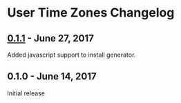 # User Time Zones Changelog


## [0.1.1] - June 27, 2017

Added javascript support to install generator. 


## 0.1.0 - June 14, 2017

Initial release


[0.1.1]: https://github.com/tomichj/user_time_zones/compare/v0.1.0...v0.1.1

